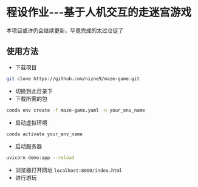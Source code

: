 # 程设作业---基于人机交互的走迷宫游戏
本项目或许仍会继续更新，毕竟完成的太过仓促了
## 使用方法
* 下载项目
```bash
git clone https://github.com/nizne9/maze-game.git
```
* 切换到此目录下
* 下载所需的包
```bash
conda env create -f maze-game.yaml -n your_env_name
```
* 启动虚拟环境
```bash
conda activate your_env_name
```
* 启动服务器
```bash
uvicorn demo:app --reload
```
* 浏览器打开网址 `localhost:8000/index.html`
* 进行游玩
